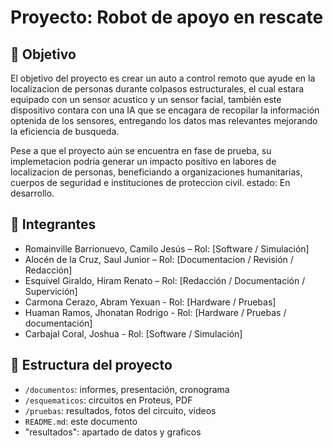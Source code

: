 # Proyecto: Robot de apoyo en rescate
## 🎯 Objetivo
El objetivo del proyecto es crear un auto a control remoto que ayude en la localizacion de personas durante colpasos estructurales, el cual estara equipado con un sensor acustico y un sensor facial, también este dispositivo contara con una IA que se encagara de recopilar la información optenida de los sensores, entregando los datos mas relevantes mejorando la eficiencia de busqueda.

Pese a que el proyecto aún se encuentra en fase de prueba, su implemetacion podria generar un impacto positivo en labores de localizacion de personas, beneficiando a organizaciones humanitarias, cuerpos de seguridad e instituciones de proteccion civil.
estado: En desarrollo.

## 👥 Integrantes
- Romainville Barrionuevo, Camilo Jesús – Rol: [Software / Simulación]
- Alocén de la Cruz, Saul Junior – Rol: [Documentacion / Revisión / Redacción]
- Esquivel Giraldo, Hiram Renato – Rol: [Redacción / Documentación / Supervición]
- Carmona Cerazo, Abram Yexuan - Rol: [Hardware / Pruebas]
- Huaman Ramos, Jhonatan Rodrigo - Rol: [Hardware / Pruebas / documentación]
- Carbajal Coral, Joshua - Rol: [Software / Simulación]
  
## 📁 Estructura del proyecto
- `/documentos`: informes, presentación, cronograma
- `/esquematicos`: circuitos en Proteus, PDF
- `/pruebas`: resultados, fotos del circuito, videos
- `README.md`: este documento
- "resultados": apartado de datos y graficos
